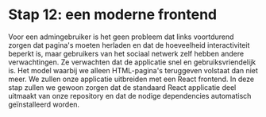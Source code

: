 # Stap 12: een moderne frontend
Voor een admingebruiker is het geen probleem dat links voortdurend zorgen dat pagina's moeten herladen en dat de hoeveelheid interactiviteit beperkt is, maar gebruikers van het sociaal netwerk zelf hebben andere verwachtingen. Ze verwachten dat de applicatie snel en gebruiksvriendelijk is. Het model waarbij we alleen HTML-pagina's teruggeven volstaat dan niet meer. We zullen onze applicatie uitbreiden met een React frontend. In deze stap zullen we gewoon zorgen dat de standaard React applicatie deel uitmaakt van onze repository en dat de nodige dependencies automatisch geïnstalleerd worden.
